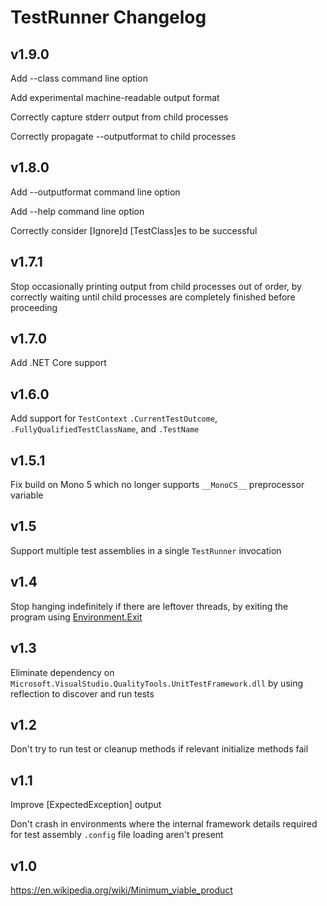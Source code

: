 TestRunner Changelog
====================


v1.9.0
------

Add --class command line option

Add experimental machine-readable output format

Correctly capture stderr output from child processes

Correctly propagate --outputformat to child processes


v1.8.0
------

Add --outputformat command line option

Add --help command line option

Correctly consider \[Ignore\]d \[TestClass\]es to be successful


v1.7.1
------

Stop occasionally printing output from child processes out of order, by
correctly waiting until child processes are completely finished before
proceeding


v1.7.0
------

Add .NET Core support


v1.6.0
------

Add support for `TestContext` `.CurrentTestOutcome`,
`.FullyQualifiedTestClassName`, and `.TestName`


v1.5.1
------

Fix build on Mono 5 which no longer supports `__MonoCS__` preprocessor
variable


v1.5
----

Support multiple test assemblies in a single `TestRunner` invocation


v1.4
----

Stop hanging indefinitely if there are leftover threads, by exiting the
program using
[Environment.Exit](https://msdn.microsoft.com/en-us/library/system.environment.exit.aspx)


v1.3
----

Eliminate dependency on
`Microsoft.VisualStudio.QualityTools.UnitTestFramework.dll` by using
reflection to discover and run tests


v1.2
----

Don't try to run test or cleanup methods if relevant initialize methods fail


v1.1
----

Improve \[ExpectedException\] output

Don't crash in environments where the internal framework details required for
test assembly `.config` file loading aren't present


v1.0
----

<https://en.wikipedia.org/wiki/Minimum_viable_product>

